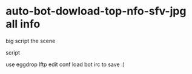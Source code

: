 auto-bot-dowload-top-nfo-sfv-jpg all info 
================================

big script the scene 

script 

use eggdrop lftp edit conf load bot irc to save :) 

